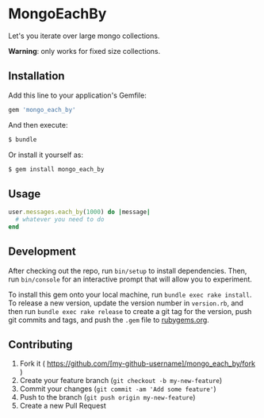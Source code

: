 # MongoEachBy

Let's you iterate over large mongo collections. 

**Warning**: only works for fixed size collections.

## Installation

Add this line to your application's Gemfile:

```ruby
gem 'mongo_each_by'
```

And then execute:

```bash
$ bundle
```

Or install it yourself as:
```bash
$ gem install mongo_each_by
```

## Usage
```ruby
user.messages.each_by(1000) do |message|
  # whatever you need to do
end
```

## Development

After checking out the repo, run `bin/setup` to install dependencies. Then, run `bin/console` for an interactive prompt that will allow you to experiment.

To install this gem onto your local machine, run `bundle exec rake install`. To release a new version, update the version number in `version.rb`, and then run `bundle exec rake release` to create a git tag for the version, push git commits and tags, and push the `.gem` file to [rubygems.org](https://rubygems.org).

## Contributing

1. Fork it ( https://github.com/[my-github-username]/mongo_each_by/fork )
2. Create your feature branch (`git checkout -b my-new-feature`)
3. Commit your changes (`git commit -am 'Add some feature'`)
4. Push to the branch (`git push origin my-new-feature`)
5. Create a new Pull Request
